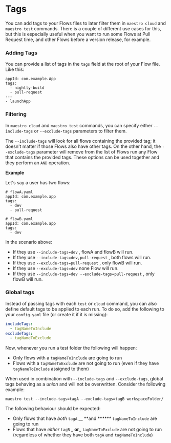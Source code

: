 # Tags

You can add tags to your Flows files to later filter them in `maestro cloud` and `maestro test` commands. There is a couple of different use cases for this, but this is especially useful when you want to run some Flows at Pull Request time, and other Flows before a version release, for example.

### Adding Tags

You can provide a list of tags in the `tags` field at the root of your Flow file. Like this:

```
appId: com.example.App
tags:
  - nightly-build
  - pull-request
---
- launchApp
```

### Filtering

In `maestro cloud` and `maestro test` commands, you can specify either `--include-tags` or `--exclude-tags` parameters to filter them.

The `--include-tags` will look for all flows containing the provided tag; it doesn't matter if those Flows also have other tags. On the other hand, the `--exclude-tags` parameter will remove from the list of Flows run any Flow that contains the provided tags. These options can be used together and they perform an `AND` operation.

**Example**

Let's say a user has two flows:

```
# flowA.yaml
appId: com.example.app
tags: 
  - dev
  - pull-request
```

```
# flowB.yaml
appId: com.example.app
tags: 
  - dev
```

In the scenario above:

* If they use `--include-tags=dev` , flowA and flowB will run.
* If they use `--include-tags=dev,pull-request` , both flows will run.
* If they use `--exclude-tags=pull-request` , only flowB will run.
* If they use `--exclude-tags=dev` none Flow will run.
* If they use `--include-tags=dev --exclude-tags=pull-request` , only flowB will run.

### Global tags

Instead of passing tags with each `test` or `cloud` command, you can also define default tags to be applied to each run. To do so, add the following to your `config.yaml` file (or create it if it is missing):

```yaml
includeTags:
  - tagNameToInclude
excludeTags:
  - tagNameToExclude
```

Now, whenever you run a test folder the following will happen:

* Only flows with a `tagNameToInclude` are going to run
* Flows with a `tagNameToExclude` are not going to run (even if they have `tagNameToInclude` assigned to them)

When used in combination with `--include-tags` and `--exclude-tags`, global tags behaving as a _union_ and will not be overwritten. Consider the following example:

```
maestro test --include-tags=tagA --exclude-tags=tagB workspaceFolder/
```

The following behaviour should be expected:

* Only flows that have _both_ `tagA` __ **and **_****_ `tagNameToInclude` are going to run
* Flows that have _either_ `tagB` _ **or**_ `tagNameToExclude` are not going to run (regardless of whether they have both `tagA` and `tagNameToInclude`)

